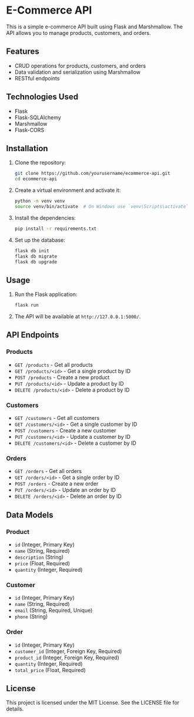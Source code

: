 # E-Commerce API

This is a simple e-commerce API built using Flask and Marshmallow. The API allows you to manage products, customers, and orders.

## Features

- CRUD operations for products, customers, and orders
- Data validation and serialization using Marshmallow
- RESTful endpoints

## Technologies Used

- Flask
- Flask-SQLAlchemy
- Marshmallow
- Flask-CORS

## Installation

1. Clone the repository:
    ```bash
    git clone https://github.com/yourusername/ecommerce-api.git
    cd ecommerce-api
    ```

2. Create a virtual environment and activate it:
    ```bash
    python -m venv venv
    source venv/bin/activate  # On Windows use `venv\Scripts\activate`
    ```

3. Install the dependencies:
    ```bash
    pip install -r requirements.txt
    ```

4. Set up the database:
    ```bash
    flask db init
    flask db migrate
    flask db upgrade
    ```

## Usage

1. Run the Flask application:
    ```bash
    flask run
    ```

2. The API will be available at `http://127.0.0.1:5000/`.

## API Endpoints

### Products

- `GET /products` - Get all products
- `GET /products/<id>` - Get a single product by ID
- `POST /products` - Create a new product
- `PUT /products/<id>` - Update a product by ID
- `DELETE /products/<id>` - Delete a product by ID

### Customers

- `GET /customers` - Get all customers
- `GET /customers/<id>` - Get a single customer by ID
- `POST /customers` - Create a new customer
- `PUT /customers/<id>` - Update a customer by ID
- `DELETE /customers/<id>` - Delete a customer by ID

### Orders

- `GET /orders` - Get all orders
- `GET /orders/<id>` - Get a single order by ID
- `POST /orders` - Create a new order
- `PUT /orders/<id>` - Update an order by ID
- `DELETE /orders/<id>` - Delete an order by ID

## Data Models

### Product

- `id` (Integer, Primary Key)
- `name` (String, Required)
- `description` (String)
- `price` (Float, Required)
- `quantity` (Integer, Required)

### Customer

- `id` (Integer, Primary Key)
- `name` (String, Required)
- `email` (String, Required, Unique)
- `phone` (String)

### Order

- `id` (Integer, Primary Key)
- `customer_id` (Integer, Foreign Key, Required)
- `product_id` (Integer, Foreign Key, Required)
- `quantity` (Integer, Required)
- `total_price` (Float, Required)

## License

This project is licensed under the MIT License. See the LICENSE file for details.
